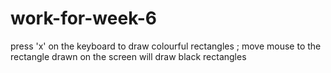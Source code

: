 # work-for-week-6

press 'x' on the keyboard to draw colourful rectangles
; move mouse to the rectangle drawn on the screen will draw black rectangles
